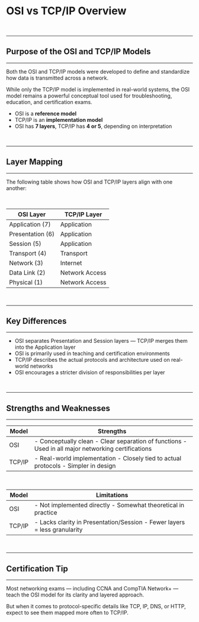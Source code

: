 # OSI vs TCP/IP Overview  
<br>

---
## Purpose of the OSI and TCP/IP Models  
---

Both the <span class="emphasis">OSI</span> and <span class="emphasis">TCP/IP</span> models were developed to define and standardize how <span class="secondEmphasis">data is transmitted</span> across a network.

While only the TCP/IP model is implemented in real-world systems, the OSI model remains a powerful <span class="secondEmphasis">conceptual tool</span> used for <span class="emphasis">troubleshooting</span>, <span class="emphasis">education</span>, and <span class="emphasis">certification exams</span>.

<div class="bullet1">

- OSI is a **reference model**  
- TCP/IP is an **implementation model**  
- OSI has **7 layers**, TCP/IP has **4 or 5**, depending on interpretation  

</div>

<br>

---
## Layer Mapping
---

The following table shows how OSI and TCP/IP layers align with one another:

<br>

<table class="notesTable">
  <thead>
    <tr class="tableHeader">
      <th class="tableCellHeader">OSI Layer</th>
      <th class="tableCellHeader">TCP/IP Layer</th>
    </tr>
  </thead>
  <tbody>
    <tr class="tableRow">
      <td class="tableCell">Application (7)</td>
      <td class="tableCell">Application</td>
    </tr>
    <tr class="tableRow">
      <td class="tableCell">Presentation (6)</td>
      <td class="tableCell">Application</td>
    </tr>
    <tr class="tableRow">
      <td class="tableCell">Session (5)</td>
      <td class="tableCell">Application</td>
    </tr>
    <tr class="tableRow">
      <td class="tableCell">Transport (4)</td>
      <td class="tableCell">Transport</td>
    </tr>
    <tr class="tableRow">
      <td class="tableCell">Network (3)</td>
      <td class="tableCell">Internet</td>
    </tr>
    <tr class="tableRow">
      <td class="tableCell">Data Link (2)</td>
      <td class="tableCell">Network Access</td>
    </tr>
    <tr class="tableRow">
      <td class="tableCell">Physical (1)</td>
      <td class="tableCell">Network Access</td>
    </tr>
  </tbody>
</table>

<br>

---
## Key Differences
---

<div class="bullet4">

- OSI separates <span class="emphasis">Presentation</span> and <span class="emphasis">Session</span> layers — TCP/IP merges them into the <span class="secondEmphasis">Application layer</span>  
- OSI is primarily used in <span class="secondEmphasis">teaching</span> and <span class="secondEmphasis">certification</span> environments  
- TCP/IP describes the actual <span class="emphasis">protocols and architecture</span> used on real-world networks  
- OSI encourages a stricter division of responsibilities per layer  

</div>

<br>

---
## Strengths and Weaknesses
---

<table class="notesTable">
  <thead>
    <tr class="tableHeader">
      <th class="tableCellHeader">Model</th>
      <th class="tableCellHeader">Strengths</th>
    </tr>
  </thead>
  <tbody>
    <tr class="tableRow">
      <td class="tableCell">OSI</td>
      <td class="tableCell">
        - Conceptually clean  
        - Clear separation of functions  
        - Used in all major networking certifications
      </td>
    </tr>
    <tr class="tableRow">
      <td class="tableCell">TCP/IP</td>
      <td class="tableCell">
        - Real-world implementation  
        - Closely tied to actual protocols  
        - Simpler in design
      </td>
    </tr>
  </tbody>
</table>

<br>

<table class="notesTable">
  <thead>
    <tr class="tableHeader">
      <th class="tableCellHeader">Model</th>
      <th class="tableCellHeader">Limitations</th>
    </tr>
  </thead>
  <tbody>
    <tr class="tableRow">
      <td class="tableCell">OSI</td>
      <td class="tableCell">
        - Not implemented directly  
        - Somewhat theoretical in practice
      </td>
    </tr>
    <tr class="tableRow">
      <td class="tableCell">TCP/IP</td>
      <td class="tableCell">
        - Lacks clarity in Presentation/Session  
        - Fewer layers = less granularity
      </td>
    </tr>
  </tbody>
</table>

<br>

---
## Certification Tip
---

Most networking exams — including <span class="emphasis">CCNA</span> and <span class="emphasis">CompTIA Network+</span> — teach the <span class="secondEmphasis">OSI model</span> for its clarity and layered approach.  

But when it comes to protocol-specific details like <span class="secondEmphasis">TCP, IP, DNS, or HTTP</span>, expect to see them mapped more often to <span class="emphasis">TCP/IP</span>.
